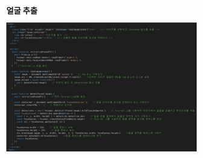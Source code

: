 ## 얼굴 추출

<img src="https://raw.githubusercontent.com/LSY3375/2023-ComputerGraphic/main/%EA%B0%9C%EC%9D%B8%EA%B3%BC%EC%A0%9C/img/20.PNG">
